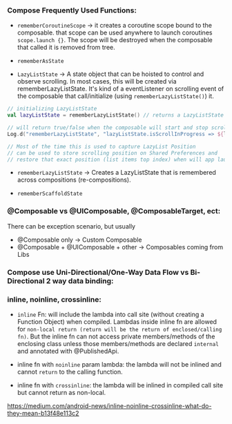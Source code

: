 ### Compose Frequently Used Functions:
- `rememberCoroutineScope` -> it creates a coroutine scope bound to the composable. that scope can be used anywhere to launch coroutines `scope.launch {}`. The scope will be destroyed when the composable that called it is removed from tree.

- `rememberAsState`

- `LazyListState` -> A state object that can be hoisted to control and observe scrolling. In most cases, this will be created via rememberLazyListState. It's kind of a eventListener on scrolling event of the composable that call/initialize (using `rememberLazyListState()`) it.
```kotlin
// initializing LazyListState
val lazyListState = rememberLazyListState() // returns a LazyListState

// will return true/false when the composable will start and stop scrolling
Log.d("rememberLazyListState", "lazyListState.isScrollInProgress => ${lazyListState.isScrollInProgress}").

// Most of the time this is used to capture LazyList Position
// can be used to store scrolling position on Shared Preferences and 
// restore that exact position (list items top index) when will app launch next time
```

- `rememberLazyListState` -> Creates a LazyListState that is remembered across compositions (re-compositions). 

- `rememberScaffoldState`

### @Composable vs @UIComposable, @ComposableTarget, ect:
There can be exception scenario, but usually
- @Composable only -> Custom Composable
- @Composable + @UIComposable + other -> Composables coming from Libs

### Compose use Uni-Directional/One-Way Data Flow vs Bi-Directional 2 way data binding:


### inline, noinline, crossinline:
- `inline` Fn: will include the lambda into call site (without creating a Function Object) when compiled. Lambdas inside inline fn are allowed for `non-local return (return will be the return of enclosed/calling fn)`. But the inline fn can not access private members/methods of the enclosing class unless those members/methods are declared `internal` and annotated with @PublishedApi.

- inline fn with `noinline` param lambda: the lambda will not be inlined and cannot `return` to the calling function. 

- inline fn with `crossinline`: the lambda will be inlined in compiled call site but cannot return as non-local. 

https://medium.com/android-news/inline-noinline-crossinline-what-do-they-mean-b13f48e113c2 